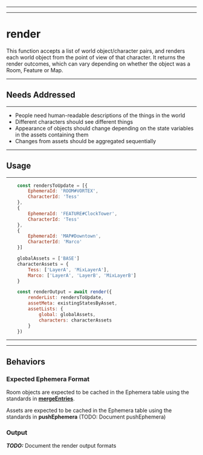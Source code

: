 
---
---

# render
This function accepts a list of world object/character pairs, and renders each world object from the point 
of view of that character.  It returns the render outcomes, which can vary depending on whether the
object was a Room, Feature or Map.

---

## Needs Addressed

---

- People need human-readable descriptions of the things in the world
- Different characters should see different things
- Appearance of objects should change depending on the state variables in the assets containing them
- Changes from assets should be aggregated sequentially

---

## Usage

---

```js
    const rendersToUpdate = [{
        EphemeraId: 'ROOM#VORTEX',
        CharacterId: 'Tess'
    },
    {
        EphemeraId: 'FEATURE#ClockTower',
        CharacterId: 'Tess'
    },
    {
        EphemeraId: 'MAP#Downtown',
        CharacterId: 'Marco'
    }]

    globalAssets = ['BASE']
    characterAssets = {
        Tess: ['LayerA', 'MixLayerA'],
        Marco: ['LayerA', 'LayerB', 'MixLayerB']
    }

    const renderOutput = await render({
        renderList: rendersToUpdate,
        assetMeta: existingStatesByAsset,
        assetLists: {
            global: globalAssets,
            characters: characterAssets
        }
    })
```

---
---

## Behaviors

### Expected Ephemera Format

Room objects are expected to be cached in the Ephemera table using the standards
in [**mergeEntries**](../../../controlChannel/cacheAsset/README.mergeEntries.md).

Assets are expected to be cached in the Ephemera table using the standards
in **pushEphemera** (TODO: Document pushEphemera)

### Output

***TODO:*** Document the render output formats